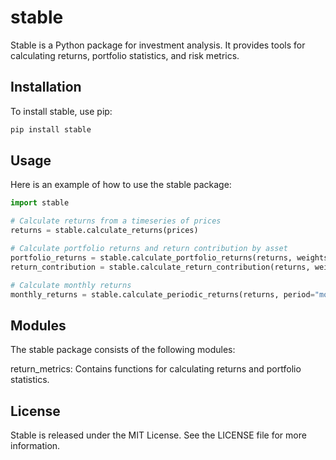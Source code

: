 # stable

Stable is a Python package for investment analysis. It provides tools for calculating returns, portfolio statistics, and risk metrics.

## Installation

To install stable, use pip:

```bash
pip install stable
```

## Usage

Here is an example of how to use the stable package:

```python
import stable

# Calculate returns from a timeseries of prices
returns = stable.calculate_returns(prices)

# Calculate portfolio returns and return contribution by asset
portfolio_returns = stable.calculate_portfolio_returns(returns, weights)
return_contribution = stable.calculate_return_contribution(returns, weights)

# Calculate monthly returns
monthly_returns = stable.calculate_periodic_returns(returns, period="monthly")
```

## Modules
The stable package consists of the following modules:

return_metrics: Contains functions for calculating returns and portfolio statistics.


## License
Stable is released under the MIT License. See the LICENSE file for more information.

